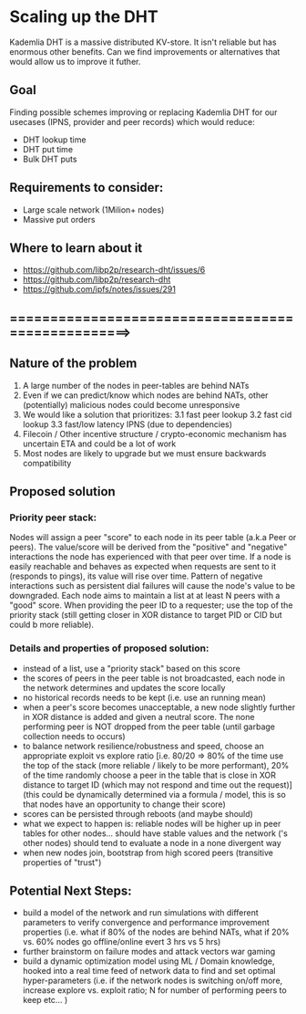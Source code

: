# Scaling up the DHT

Kademlia DHT is a massive distributed KV-store. It isn't reliable but has enormous other benefits.
Can we find improvements or alternatives that would allow us to improve it futher.

## Goal

Finding possible schemes improving or replacing Kademlia DHT for our usecases (IPNS, provider and peer records) which would
reduce:
 - DHT lookup time
 - DHT put time
 - Bulk DHT puts

## Requirements to consider:
 - Large scale network (1Milion+ nodes)
 - Massive put orders

## Where to learn about it

 - https://github.com/libp2p/research-dht/issues/6
 - https://github.com/libp2p/research-dht
 - https://github.com/ipfs/notes/issues/291

## ==================================================>

## Nature of the problem
1. A large number of the nodes in peer-tables are behind NATs
2. Even if we can predict/know which nodes are behind NATs, other (potentially) malicious nodes could become unresponsive
3. We would like a solution that prioritizes:
	3.1	fast peer lookup
	3.2	fast cid lookup
	3.3	fast/low latency IPNS
	(due to dependencies)
4. Filecoin / Other incentive structure / crypto-economic mechanism has uncertain ETA and could be a lot of work
5. Most nodes are likely to upgrade but we must ensure backwards compatibility

## Proposed solution
### Priority peer stack:
Nodes will assign a peer "score" to each node in its peer table (a.k.a Peer or peers). The value/score will be derived from the "positive" and "negative" interactions the node has experienced with that peer over time. If a node is easily reachable and behaves as expected when requests are sent to it (responds to pings), its value will rise over time. Pattern of negative interactions such as persistent dial failures will cause the node's value to be downgraded. Each node aims to maintain a list at at least N peers with a "good" score. When providing the peer ID to a requester; use the top of the priority stack (still getting closer in XOR distance to target PID or CID but could b more reliable).


### Details and properties of proposed solution:
- instead of a list, use a "priority stack" based on this score
- the scores of peers in the peer table is not broadcasted, each node in the network determines and updates the score locally
- no historical records needs to be kept (i.e. use an running mean)
- when a peer's score becomes unacceptable, a new node slightly further in XOR distance is added and given a neutral score. The none performing peer is NOT dropped from the peer table (until garbage collection needs to occurs)
- to balance network resilience/robustness and speed, choose an appropriate exploit vs explore ratio [i.e. 80/20 => 80% of the time use the top of the stack (more reliable / likely to be more performant), 20% of the time randomly choose a peer in the table that is close in XOR distance to target ID (which may not respond and time out the request)] (this could be dynamically determined via a formula / model, this is so that nodes have an opportunity to change their score)
- scores can be persisted through reboots (and maybe should)
- what we expect to happen is: reliable nodes will be higher up in peer tables for other nodes... should have stable values and the network ('s other nodes) should tend to evaluate a node in a none divergent way
- when new nodes join, bootstrap from high scored peers (transitive properties of "trust")

## Potential Next Steps:
- build a model of the network and run simulations with different parameters to verify convergence and performance improvement properties (i.e. what if 80% of the nodes are behind NATs, what if 20% vs. 60% nodes go offline/online evert 3 hrs vs 5 hrs)
- further brainstorm on failure modes and attack vectors war gaming
- build a dynamic optimization model using ML / Domain knowledge, hooked into a real time feed of network data to find and set optimal hyper-parameters (i.e. if the network nodes is switching on/off more, increase explore vs. exploit ratio; N for number of performing peers to keep etc... )
